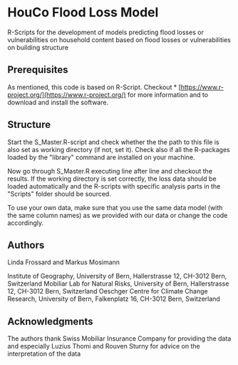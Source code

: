 # HouCo Flood Loss Model

R-Scripts for the development of models predicting flood losses or vulnerabilities on household content based on flood losses or vulnerabilities on building structure


## Prerequisites

As mentioned, this code is based on R-Script. Checkout * [https://www.r-project.org/](https://www.r-project.org/) for more information and to download and install the software. 

## Structure

Start the S_Master.R-script and check whether the the path to this file is also set as working directory (if not, set it). 
Check also if all the R-packages loaded by the "library" command are installed on your machine.

Now go through S_Master.R executing line after line and checkout the results. If the working directory is set correctly, the loss data should be loaded automatically and 
the R-scripts with specific analysis parts in the "Scripts" folder should be sourced.

To use your own data, make sure that you use the same data model (with the same column names) as we provided with our data or change the code accordingly.

## Authors

Linda Frossard and Markus Mosimann

Institute of Geography, University of Bern, Hallerstrasse 12, CH-3012 Bern, Switzerland
Mobiliar Lab for Natural Risks, University of Bern, Hallerstrasse 12, CH-3012 Bern, Switzerland
Oeschger Centre for Climate Change Research, University of Bern, Falkenplatz 16, CH-3012 Bern, Switzerland



## Acknowledgments
The authors thank Swiss Mobiliar Insurance Company for providing the data and especially Luzius Thomi and Rouven Sturny for advice on the interpretation of the data

